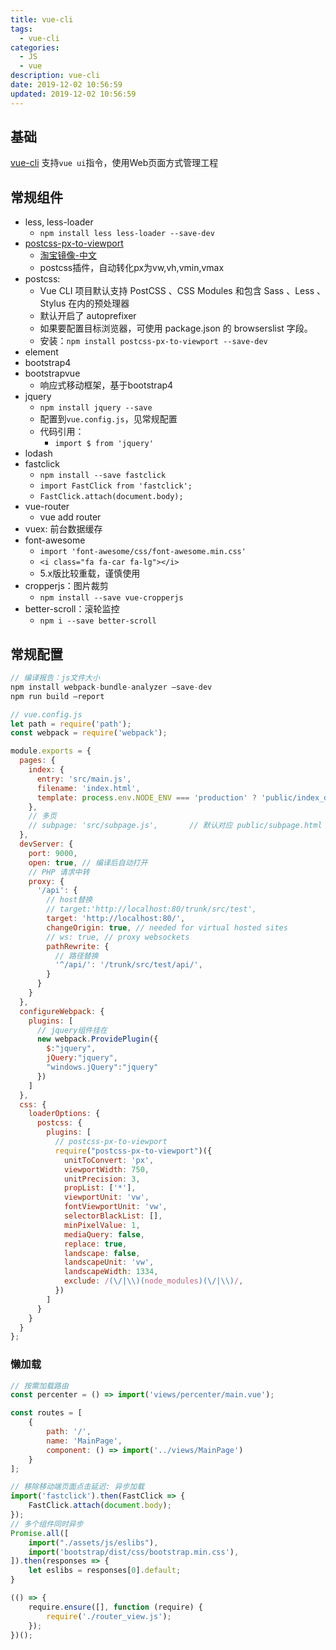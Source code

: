 ```yaml
---
title: vue-cli
tags: 
  - vue-cli
categories: 
  - JS
  - vue
description: vue-cli
date: 2019-12-02 10:56:59
updated: 2019-12-02 10:56:59
---
```


## 基础

[vue-cli](https://cli.vuejs.org/zh/)
支持`vue ui`指令，使用Web页面方式管理工程

## 常规组件

+ less, less-loader
  + `npm install less less-loader --save-dev`
+ [postcss-px-to-viewport](https://www.npmjs.com/package/postcss-px-to-viewport)
  + [淘宝镜像-中文](https://npm.taobao.org/package/postcss-px-to-viewport)
  + postcss插件，自动转化px为vw,vh,vmin,vmax
+ postcss:
  + Vue CLI 项目默认支持 PostCSS 、CSS Modules 和包含 Sass 、Less 、Stylus 在内的预处理器
  + 默认开启了 autoprefixer
  + 如果要配置目标浏览器，可使用 package.json 的 browserslist 字段。
  + 安装：`npm install postcss-px-to-viewport --save-dev`
+ element
+ bootstrap4
+ bootstrapvue
  + 响应式移动框架，基于bootstrap4
+ jquery
  + `npm install jquery --save`
  + 配置到`vue.config.js`，见常规配置
  + 代码引用：
    + `import $ from 'jquery'`
+ lodash
+ fastclick
  + `npm install --save fastclick`
  + `import FastClick from 'fastclick';`
  + `FastClick.attach(document.body);`
+ vue-router
  + vue add router
+ vuex: 前台数据缓存
+ font-awesome
  + `import 'font-awesome/css/font-awesome.min.css'`
  + `<i class="fa fa-car fa-lg"></i>`
  + 5.x版比较重载，谨慎使用
+ cropperjs：图片裁剪
  + `npm install --save vue-cropperjs`
+ better-scroll：滚轮监控
  + `npm i --save better-scroll`

## 常规配置

```js
// 编译报告：js文件大小
npm install webpack-bundle-analyzer –save-dev
npm run build –report
```

```js
// vue.config.js
let path = require('path');
const webpack = require('webpack');

module.exports = {
  pages: {
    index: {
      entry: 'src/main.js',
      filename: 'index.html',
      template: process.env.NODE_ENV === 'production' ? 'public/index_dev.html' : 'public/index_build.html'
    },
    // 多页
    // subpage: 'src/subpage.js',       // 默认对应 public/subpage.html
  },
  devServer: {
    port: 9000,
    open: true, // 编译后自动打开
    // PHP 请求中转
    proxy: {
      '/api': {
        // host替换
        // target:'http://localhost:80/trunk/src/test',
        target: 'http://localhost:80/',
        changeOrigin: true, // needed for virtual hosted sites
        // ws: true, // proxy websockets
        pathRewrite: {
          // 路径替换
          '^/api/': '/trunk/src/test/api/',
        }
      }
    }
  },
  configureWebpack: {
    plugins: [
      // jquery组件挂在
      new webpack.ProvidePlugin({
        $:"jquery",
        jQuery:"jquery",
        "windows.jQuery":"jquery"
      })
    ]
  },
  css: {
    loaderOptions: {
      postcss: {
        plugins: [
          // postcss-px-to-viewport
          require("postcss-px-to-viewport")({
            unitToConvert: 'px',
            viewportWidth: 750,
            unitPrecision: 3,
            propList: ['*'],
            viewportUnit: 'vw',
            fontViewportUnit: 'vw',
            selectorBlackList: [],
            minPixelValue: 1,
            mediaQuery: false,
            replace: true,
            landscape: false,
            landscapeUnit: 'vw',
            landscapeWidth: 1334,
            exclude: /(\/|\\)(node_modules)(\/|\\)/,
          })
        ]
      }
    }
  }
};

```

### 懒加载

```js
// 按需加载路由
const percenter = () => import('views/percenter/main.vue');

const routes = [
    {
        path: '/',
        name: 'MainPage',
        component: () => import('../views/MainPage')
    }
];

// 移除移动端页面点击延迟: 异步加载
import('fastclick').then(FastClick => {
    FastClick.attach(document.body);
});
// 多个组件同时异步
Promise.all([
    import("./assets/js/eslibs"),
    import('bootstrap/dist/css/bootstrap.min.css'),
]).then(responses => {
    let eslibs = responses[0].default;
}

(() => {
    require.ensure([], function (require) {
        require('./router_view.js');
    });
})();
```
